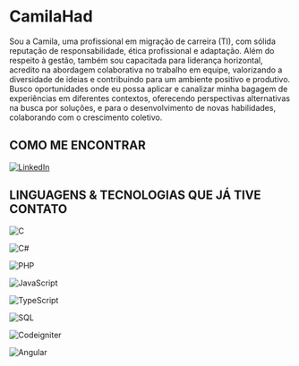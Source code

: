 
# CamilaHad 

Sou a Camila, uma profissional em migração de carreira (TI), com sólida reputação de responsabilidade, ética profissional e adaptação. Além do respeito à gestão, também sou capacitada para liderança horizontal, acredito na abordagem colaborativa no trabalho em equipe, valorizando a diversidade de ideias e contribuindo para um ambiente positivo e produtivo.
Busco oportunidades onde eu possa aplicar e canalizar minha bagagem de experiências em diferentes contextos, oferecendo perspectivas alternativas na busca por soluções, e para o desenvolvimento de novas habilidades, colaborando com o crescimento coletivo.



## COMO ME ENCONTRAR

[![LinkedIn](https://img.shields.io/badge/LinkedIn-eee?style=for-the-badge&logo=linkedin&logoColor=0E76A8)](https://www.linkedin.com/in/camilahelena/)



## LINGUAGENS & TECNOLOGIAS QUE JÁ TIVE CONTATO

![C](https://img.shields.io/badge/C-222?style=for-the-badge&logo=c)

![C#](https://img.shields.io/badge/C%23-222?style=for-the-badge&logo=c-sharp&logoColor=823085)

![PHP](https://img.shields.io/badge/PHP-222?style=for-the-badge&logo=php)

![JavaScript](https://img.shields.io/badge/JavaScript-222?style=for-the-badge&logo=javascript)

![TypeScript](https://img.shields.io/badge/TypeScript-222?style=for-the-badge&logo=typescript)

![SQL](https://img.shields.io/badge/SQL-222?style=for-the-badge&logo=mysql)

![Codeigniter](https://img.shields.io/badge/Codeigniter-222?style=for-the-badge&logo=codeigniter&logoColor=C3002F)

![Angular](https://img.shields.io/badge/Angular-222?style=for-the-badge&logo=angular&logoColor=C3002F)
